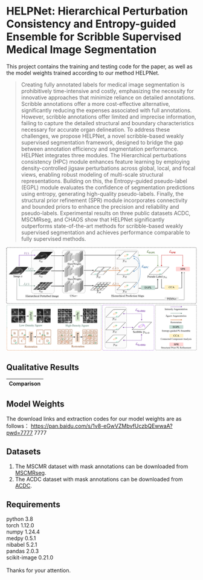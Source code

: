# HELPNet: Hierarchical Perturbation Consistency and Entropy-guided Ensemble for Scribble Supervised Medical Image Segmentation
This project contains the training and testing code for the paper, as well as the model weights trained according to our method HELPNet.

> Creating fully annotated labels for medical image segmentation is prohibitively time-intensive and costly, emphasizing the necessity for innovative approaches that minimize reliance on detailed annotations. Scribble annotations offer a more cost-effective alternative, significantly reducing the expenses associated with full annotations. However, scribble annotations offer limited and imprecise information, failing to capture the detailed structural and boundary characteristics necessary for accurate organ delineation. To address these challenges, we propose HELPNet, a novel scribble-based weakly supervised segmentation framework, designed to bridge the gap between annotation efficiency and segmentation performance. HELPNet integrates three modules. The Hierarchical perturbations consistency (HPC) module enhances feature learning by employing density-controlled jigsaw perturbations across global, local, and focal views, enabling robust modeling of multi-scale structural representations. Building on this, the Entropy-guided pseudo-label (EGPL) module evaluates the confidence of segmentation predictions using entropy, generating high-quality pseudo-labels. Finally, the structural prior refinement (SPR) module incorporates connectivity and bounded priors to enhance the precision and reliability and pseudo-labels. Experimental results on three public datasets ACDC, MSCMRseg, and CHAOS show that HELPNet significantly outperforms state-of-the-art methods for scribble-based weakly supervised segmentation and achieves performance comparable to fully supervised methods.

![](./fig/Method.png)

## Qualitative Results
| Comparison |
:-------------------------:|

## Model Weights
The download links and extraction codes for our model weights are as follows：
https://pan.baidu.com/s/1v8-eGwVZMbvfUczbQEwwaA?pwd=7777 
7777 

## Datasets
1. The MSCMR dataset with mask annotations can be downloaded from [MSCMRseg](https://zmiclab.github.io/zxh/0/mscmrseg19/data.html).
2. The ACDC dataset with mask annotations can be downloaded from [ACDC](https://www.creatis.insa-lyon.fr/Challenge/acdc/).

## Requirements
python 3.8 <br>
torch 1.12.0<br>
numpy 1.24.4<br>
medpy 0.5.1<br>
nibabel 5.2.1<br>
pandas 2.0.3<br>
scikit-image 0.21.0<br><br>
Thanks for your attention.
